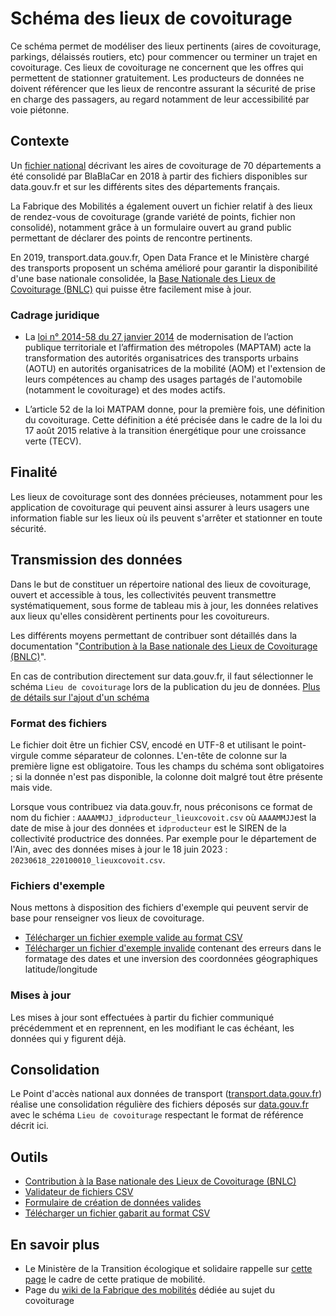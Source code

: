 # Schéma des lieux de covoiturage

Ce schéma permet de modéliser des lieux pertinents (aires de covoiturage, parkings, délaissés routiers, etc) pour commencer ou terminer un trajet en covoiturage. Ces lieux de covoiturage ne concernent que les offres qui permettent de stationner gratuitement. Les producteurs de données ne doivent référencer que les lieux de rencontre assurant la sécurité de prise en charge des passagers, au regard notamment de leur accessibilité par voie piétonne.

## Contexte

Un [fichier national](https://www.data.gouv.fr/fr/datasets/aires-de-covoiturage-en-france) décrivant les aires de covoiturage de 70 départements a été consolidé par BlaBlaCar en 2018 à partir des fichiers disponibles sur data.gouv.fr et sur les différents sites des départements français.

La Fabrique des Mobilités a également ouvert un fichier relatif à des lieux de rendez-vous de covoiturage (grande variété de points, fichier non consolidé), notamment grâce à un formulaire ouvert au grand public permettant de déclarer des points de rencontre pertinents.

En 2019, transport.data.gouv.fr, Open Data France et le Ministère chargé des transports proposent un schéma amélioré pour garantir la disponibilité d'une base nationale consolidée, la [Base Nationale des Lieux de Covoiturage (BNLC)](https://www.data.gouv.fr/fr/datasets/base-nationale-des-lieux-de-covoiturage/) qui puisse être facilement mise à jour.

### Cadrage juridique

* La [loi n° 2014-58 du 27 janvier 2014](https://www.legifrance.gouv.fr/affichTexte.do?cidTexte=JORFTEXT000028526298) de modernisation de l’action publique territoriale et l’affirmation des métropoles (MAPTAM) acte la transformation des autorités organisatrices des transports urbains (AOTU) en autorités organisatrices de la mobilité (AOM) et l'extension de leurs compétences au champ des usages partagés de l'automobile (notamment le covoiturage) et des modes actifs.

* L’article 52 de la loi MATPAM donne, pour la première fois, une définition du covoiturage. Cette définition a été précisée dans le cadre de la loi du 17 août 2015 relative à la transition énergétique pour une croissance verte (TECV).

## Finalité
Les lieux de covoiturage sont des données précieuses, notamment pour les application de covoiturage qui peuvent ainsi assurer à leurs usagers une information fiable sur les lieux où ils peuvent s'arrêter et stationner en toute sécurité.

## Transmission des données
Dans le but de constituer un répertoire national des lieux de covoiturage, ouvert et accessible à tous, les collectivités peuvent transmettre systématiquement, sous forme de tableau mis à jour, les données relatives aux lieux qu'elles considèrent pertinents pour les covoitureurs.

Les différents moyens permettant de contribuer sont détaillés dans la documentation "[Contribution à la Base nationale des Lieux de Covoiturage (BNLC)](https://doc.transport.data.gouv.fr/producteurs/lieux-de-covoiturage/contribuer-a-la-base-nationale-des-lieux-de-covoiturage)".

En cas de contribution directement sur data.gouv.fr, il faut sélectionner le schéma `Lieu de covoiturage` lors de la publication du jeu de données. [Plus de détails sur l'ajout d'un schéma](https://guides.data.gouv.fr/publier-des-donnees/guide-qualite/maitriser-les-schemas-de-donnees/indiquer-et-verifier-quune-ressource-respecte-un-schema-de-donnees)

### Format des fichiers
Le fichier doit être un fichier CSV, encodé en UTF-8 et utilisant le point-virgule comme séparateur de colonnes. L'en-tête de colonne sur la première ligne est obligatoire. Tous les champs du schéma sont obligatoires ; si la donnée n'est pas disponible, la colonne doit malgré tout être présente mais vide.

Lorsque vous contribuez via data.gouv.fr, nous préconisons ce format de nom du fichier : `AAAAMMJJ_idproducteur_lieuxcovoit.csv` où `AAAAMMJJ`est la date de mise à jour des données et `idproducteur` est le SIREN de la collectivité productrice des données. Par exemple pour le département de l'Ain, avec des données mises à jour le 18 juin 2023 :  `20230618_220100010_lieuxcovoit.csv`.

### Fichiers d'exemple
Nous mettons à disposition des fichiers d'exemple qui peuvent servir de base pour renseigner vos lieux de covoiturage.

- [Télécharger un fichier exemple valide au format CSV](https://github.com/etalab/lieux-covoiturage/blob/master/exemple-valide.csv)
- [Télécharger un fichier d'exemple invalide](https://github.com/etalab/lieux-covoiturage/blob/master/exemple-invalide.csv) contenant des erreurs dans le formatage des dates et une inversion des coordonnées géographiques latitude/longitude

### Mises à jour
Les mises à jour sont effectuées à partir du fichier communiqué précédemment et en reprennent, en les modifiant le cas échéant, les données qui y figurent déjà.

## Consolidation
Le Point d'accès national aux données de transport ([transport.data.gouv.fr](https://transport.data.gouv.fr)) réalise une consolidation régulière des fichiers déposés sur [data.gouv.fr](https://data.gouv.fr) avec le schéma `Lieu de covoiturage` respectant le format de référence décrit ici.

## Outils
* [Contribution à la Base nationale des Lieux de Covoiturage (BNLC)](https://doc.transport.data.gouv.fr/producteurs/lieux-de-covoiturage/contribuer-a-la-base-nationale-des-lieux-de-covoiturage)
* [Validateur de fichiers CSV](https://publier.etalab.studio/select?schema=etalab%2Fschema-lieux-covoiturage)
* [Formulaire de création de données valides](https://publier.etalab.studio/select?schema=etalab%2Fschema-lieux-covoiturage)
* [Télécharger un fichier gabarit au format CSV](https://github.com/etalab/schema-lieux-covoiturage/raw/master/exemple-valide.csv)

## En savoir plus

* Le Ministère de la Transition écologique et solidaire rappelle sur [cette page](https://www.ecologique-solidaire.gouv.fr/covoiturage-en-france) le cadre de cette pratique de mobilité.
* Page du [wiki de la Fabrique des mobilités](https://wiki.lafabriquedesmobilites.fr/wiki/Base_de_donn%C3%A9e_commune_des_lieux_de_covoiturage) dédiée au sujet du covoiturage
